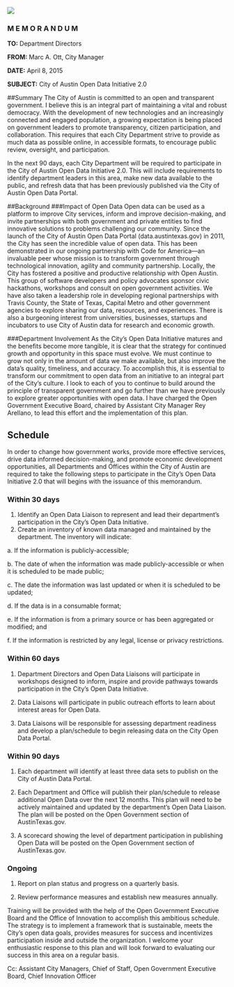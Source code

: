 ![](http://www.jobtechnologies.com/_/rsrc/1251917920150/images/cityseal.gif)

### M E M O R A N D U M
 
**TO:** Department Directors

**FROM:** Marc A. Ott, City Manager

**DATE:** April 8, 2015

**SUBJECT:** City of Austin Open Data Initiative 2.0
 
##Summary
The City of Austin is committed to an open and transparent government. I believe this is an integral part of maintaining a vital and robust democracy. With the development of new technologies and an increasingly connected and engaged population, a growing expectation is being placed on government leaders to promote transparency, citizen participation, and collaboration.  This requires that each City Department strive to provide as much data as possible online, in accessible formats, to encourage public review, oversight, and participation. 
 
In the next 90 days, each City Department will be required to participate in the City of Austin Open Data Initiative 2.0. This will include requirements to identify department leaders in this area, make new data available to the public, and refresh data that has been previously published via the City of Austin Open Data Portal.

##Background
###Impact of Open Data
Open data can be used as a platform to improve City services, inform and improve decision-making, and invite partnerships with both government and private entities to find innovative solutions to problems challenging our community. Since the launch of the City of Austin Open Data Portal (data.austintexas.gov) in 2011, the City has seen the incredible value of open data. This has been demonstrated in our ongoing partnership with Code for America—an invaluable peer whose mission is to transform government through technological innovation, agility and community partnership.  Locally, the City has fostered a positive and productive relationship with Open Austin. This group of software developers and policy advocates sponsor civic hackathons, workshops and consult on open government activities.  We have also taken a leadership role in developing regional partnerships with Travis County, the State of Texas, Capital Metro and other government agencies to explore sharing our data, resources, and experiences. There is also a burgeoning interest from universities, businesses, startups and incubators to use City of Austin data for research and economic growth.

###Department Involvement
As the City’s Open Data Initiative matures and the benefits become more tangible, it is clear that the strategy for continued growth and opportunity in this space must evolve.  We must continue to grow not only in the amount of data we make available, but also improve the data’s quality, timeliness, and accuracy. To accomplish this, it is essential to transform our commitment to open data from an initiative to an integral part of the City’s culture.
I look to each of you to continue to build around the principle of transparent government and go further than we have previously to explore greater opportunities with open data.  I have charged the Open Government Executive Board, chaired by Assistant City Manager Rey Arellano, to lead this effort and the implementation of this plan.

## Schedule
In order to change how government works, provide more effective services, drive data informed decision-making, and promote economic development opportunities, all Departments and Offices within the City of Austin are required to take the following steps to participate in the City’s Open Data Initiative 2.0 that will begins with the issuance of this memorandum.

### Within 30 days

1. Identify an Open Data Liaison to represent and lead their department’s participation in the City’s Open Data Initiative.
2. Create an inventory of known data managed and maintained by the department. The inventory will indicate:
  
  a. If the information is publicly-accessible;
  
  b. The date of when the information was made publicly-accessible or when it is scheduled to be made public;
  
  c. The date the information was last updated or when it is scheduled to be updated;
  
  d. If the data is in a consumable format;
  
  e. If the information is from a primary source or has been aggregated or modified;  and
  
  f. If the information is restricted by any legal, license or privacy restrictions.

### Within 60 days

1. Department Directors and Open Data Liaisons will participate in workshops designed to inform, inspire and provide pathways towards participation in the City’s Open Data Initiative.

2. Data Liaisons will participate in public outreach efforts to learn about interest areas for Open Data.

3. Data Liaisons will be responsible for assessing department readiness and develop a plan/schedule to begin releasing data on the City Open Data Portal.

 
### Within 90 days
1. Each department will identify at least three data sets to publish on the City of Austin Data Portal.

2. Each Department and Office will publish their plan/schedule to release additional Open Data over the next 12 months. This plan will need to be actively maintained and updated by the department’s Open Data Liaison. The plan will be posted on the Open Government section of AustinTexas.gov.

3. A scorecard showing the level of department participation in publishing Open Data will be posted on the Open Government section of AustinTexas.gov.

 

### Ongoing

1. Report on plan status and progress on a quarterly basis.

2. Review performance measures and establish new measures annually.

Training will be provided with the help of the Open Government Executive Board and the Office of Innovation to accomplish this ambitious schedule.  The strategy is to implement a framework that is sustainable, meets the City’s open data goals, provides measures for success and incentivizes participation inside and outside the organization.  I welcome your enthusiastic response to this plan and will look forward to evaluating our success in this area on a regular basis.

 
Cc: Assistant City Managers, Chief of Staff, Open Government Executive Board, Chief Innovation Officer
